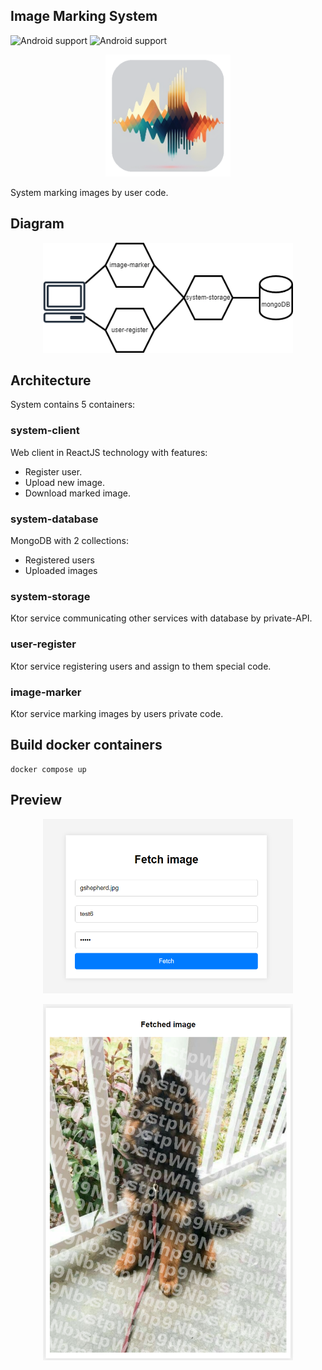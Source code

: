 ## Image Marking System

![Android support](https://shields.io/badge/Platform-Docker-blue) ![Android support](https://shields.io/badge/v.1.0-cyan)

<p align="center">
    <img src="images/logo.png" width="200" alt="logo"/> 
</p>

System marking images by user code.

## Diagram

<p align="center">
    <img src="images/system_diagram.png" width="400" alt="diagram"/> 
</p>

## Architecture

System contains 5 containers:

### system-client

Web client in ReactJS technology with features:
- Register user.
- Upload new image.
- Download marked image.

### system-database

MongoDB with 2 collections:
- Registered users
- Uploaded images


### system-storage

Ktor service communicating other services with database by private-API.

### user-register

Ktor service registering users and assign to them special code.

### image-marker

Ktor service marking images by users private code.


## Build docker containers

```docker
docker compose up
```

## Preview

<p align="center">
    <img src="images/preview1.png" width="400" alt="preview1"/> 
</p>


<p align="center">
    <img src="images/preview_result.png" width="400" alt="preview2"/> 
</p>

